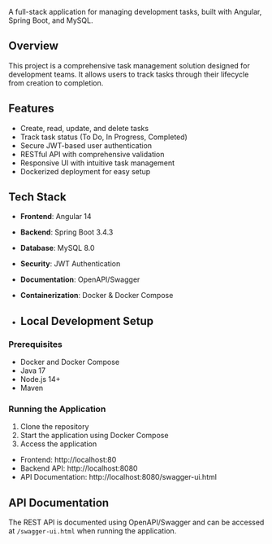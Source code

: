 A full-stack application for managing development tasks, built with Angular, Spring Boot, and MySQL.

## Overview

This project is a comprehensive task management solution designed for development teams. It allows users to track tasks through their lifecycle from creation to completion.

## Features

- Create, read, update, and delete tasks
- Track task status (To Do, In Progress, Completed)
- Secure JWT-based user authentication
- RESTful API with comprehensive validation
- Responsive UI with intuitive task management
- Dockerized deployment for easy setup

## Tech Stack

- **Frontend**: Angular 14
- **Backend**: Spring Boot 3.4.3
- **Database**: MySQL 8.0
- **Security**: JWT Authentication
- **Documentation**: OpenAPI/Swagger
- **Containerization**: Docker & Docker Compose

- ## Local Development Setup

### Prerequisites

- Docker and Docker Compose
- Java 17
- Node.js 14+
- Maven

### Running the Application

1. Clone the repository
2. Start the application using Docker Compose
3.  Access the application
- Frontend: http://localhost:80
- Backend API: http://localhost:8080
- API Documentation: http://localhost:8080/swagger-ui.html

## API Documentation

The REST API is documented using OpenAPI/Swagger and can be accessed at `/swagger-ui.html` when running the application.
